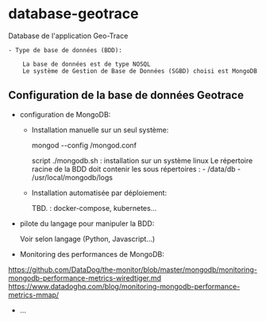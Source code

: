 # database-geotrace
Database de l'application Geo-Trace

    - Type de base de données (BDD):
    
        La base de données est de type NOSQL
        Le système de Gestion de Base de Données (SGBD) choisi est MongoDB


## Configuration de la base de données Geotrace

- configuration de MongoDB:

  - Installation manuelle sur un seul système:

    mongod --config /mongod.conf

    script ./mongodb.sh : installation sur un système linux
    Le répertoire racine de la BDD doit contenir les sous répertoires :
        - /data/db
        - /usr/local/mongodb/logs

  - Installation automatisée par déploiement:

      TBD. : docker-compose, kubernetes...

- pilote du langage pour manipuler la BDD:

    Voir selon langage (Python, Javascript...)

- Monitoring des performances de MongoDB:

https://github.com/DataDog/the-monitor/blob/master/mongodb/monitoring-mongodb-performance-metrics-wiredtiger.md
https://www.datadoghq.com/blog/monitoring-mongodb-performance-metrics-mmap/

- ...